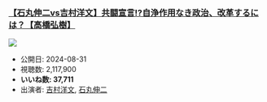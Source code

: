 ### [【石丸伸二vs吉村洋文】共闘宣言!?自浄作用なき政治、改革するには？【高橋弘樹】](https://www.youtube.com/watch?v=XKGshW6xD1k)
[![](https://img.youtube.com/vi/XKGshW6xD1k/sddefault.jpg)](https://www.youtube.com/watch?v=XKGshW6xD1k)
-   公開日: 2024-08-31
-   視聴数: 2,117,900
-   **いいね数: 37,711**
-   出演者: [吉村洋文](/rehacq_fan/people/吉村洋文 "wikilink"), [石丸伸二](/rehacq_fan/people/石丸伸二 "wikilink")
